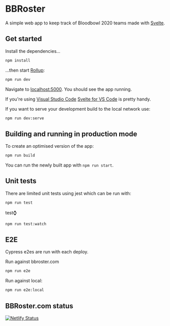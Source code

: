 # BBRoster

A simple web app to keep track of Bloodbowl 2020 teams made with [Svelte](https://svelte.dev). 

## Get started

Install the dependencies...

```bash
npm install
```

...then start [Rollup](https://rollupjs.org):

```bash
npm run dev
```

Navigate to [localhost:5000](http://localhost:5000). You should see the app running.

If you're using [Visual Studio Code](https://code.visualstudio.com/) [Svelte for VS Code](https://marketplace.visualstudio.com/items?itemName=svelte.svelte-vscode) is pretty handy.

If you want to serve your development build to the local network use:

```bash
npm run dev:serve
```

## Building and running in production mode

To create an optimised version of the app:

```bash
npm run build
```

You can run the newly built app with `npm run start`.

## Unit tests

There are limited unit tests using jest which can be run with:

```bash
npm run test
```

test:watch:

```bash
npm run test:watch
```

## E2E

Cypress e2es are run with each deploy.

Run against bbroster.com

```bash
npm run e2e
```

Run against local:

```bash
npm run e2e:local
```


## BBRoster.com status

[![Netlify Status](https://api.netlify.com/api/v1/badges/5f0ba70f-60e1-4d76-8f38-23841f127619/deploy-status)](https://app.netlify.com/sites/bbroster/deploys)
